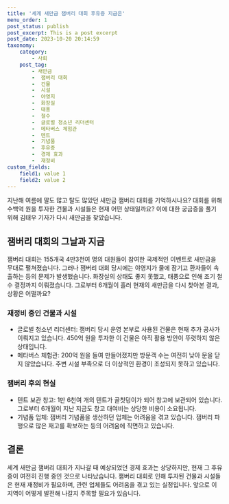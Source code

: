 ```yaml
---
title: '세계 새만금 잼버리 대회 후유증 지금은'
menu_order: 1
post_status: publish
post_excerpt: This is a post excerpt
post_date: 2023-10-20 20:14:59
taxonomy:
    category:
        - 사회
    post_tag:
        - 새만금
        -  잼버리 대회
        -  건물
        -  시설
        -  야영지
        -  화장실
        -  태풍
        -  철수
        -  글로벌 청소년 리더센터
        -  메타버스 체험관
        -  텐트
        -  기념품
        -  후유증
        -  경제 효과
        -  재정비
custom_fields:
    field1: value 1
    field2: value 2
---
```



지난해 여름에 말도 많고 탈도 많았던 새만금 잼버리 대회를 기억하시나요? 대회를 위해 수백억 원을 투자한 건물과 시설들은 현재 어떤 상태일까요? 이에 대한 궁금증을 풀기 위해 김태우 기자가 다시 새만금을 찾았습니다.

## 잼버리 대회의 그날과 지금

잼버리 대회는 155개국 4만3천여 명의 대원들이 참여한 국제적인 이벤트로 새만금을 무대로 펼쳐졌습니다. 그러나 잼버리 대회 당시에는 야영지가 물에 잠기고 환자들이 속출하는 등의 문제가 발생했습니다. 화장실의 상태도 좋지 못했고, 태풍으로 인해 조기 철수 결정까지 이뤄졌습니다. 그로부터 6개월이 흘러 현재의 새만금을 다시 찾아본 결과, 상황은 어떨까요?

### 재정비 중인 건물과 시설

- 글로벌 청소년 리더센터: 잼버리 당시 운영 본부로 사용된 건물은 현재 추가 공사가 이뤄지고 있습니다. 450억 원을 투자한 이 건물은 아직 활용 방안이 뚜렷하지 않은 상태입니다.
- 메타버스 체험관: 200억 원을 들여 만들어졌지만 방문객 수는 여전히 낮아 문을 닫지 않았습니다. 주변 시설 부족으로 더 이상적인 환경이 조성되지 못하고 있습니다.

### 잼버리 후의 현실

- 텐트 보관 창고: 1만 6천여 개의 텐트가 골칫덩이가 되어 창고에 보관되어 있습니다. 그로부터 6개월이 지난 지금도 창고 대여비는 상당한 비용이 소요됩니다.
- 기념품 업체: 잼버리 기념품을 생산하던 업체는 어려움을 겪고 있습니다. 잼버리 파행으로 많은 재고를 확보하는 등의 어려움에 직면하고 있습니다.

## 결론

세계 새만금 잼버리 대회가 지나갈 때 예상되었던 경제 효과는 상당하지만, 현재 그 후유증이 여전히 진행 중인 것으로 나타났습니다. 잼버리 대회로 인해 투자된 건물과 시설들은 현재 재정비가 필요하며, 관련 업체들도 어려움을 겪고 있는 실정입니다. 앞으로 이 지역이 어떻게 발전해 나갈지 주목할 필요가 있습니다.
